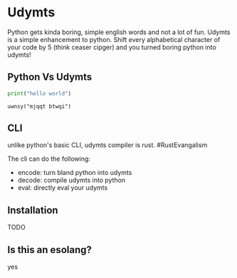 # Udymts

Python gets kinda boring, simple english words and not a lot of fun. Udymts is a simple enhancement to python. Shift every alphabetical character of your code by 5 (think ceaser cipger) and you turned boring python into udymts!

## Python Vs Udymts

```python
print("hello world")
```

```udymts
uwnsy("mjqqt btwqi")
```

## CLI

unlike python's basic CLI, udymts compiler is rust. #RustEvangalism 

The cli can do the following:

- encode: turn bland python into udymts
- decode: compile udymts into python
- eval: directly eval your udymts

## Installation

TODO

## Is this an esolang?

yes